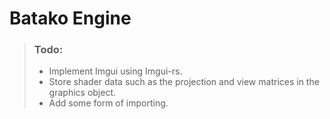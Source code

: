 # Batako Engine

> ### Todo:
> * Implement Imgui using Imgui-rs.
> * Store shader data such as the projection and view matrices in the graphics object.
> * Add some form of importing.
